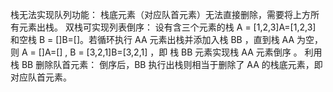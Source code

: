 栈无法实现队列功能： 栈底元素（对应队首元素）无法直接删除，需要将上方所有元素出栈。
双栈可实现列表倒序： 设有含三个元素的栈 A = [1,2,3]A=[1,2,3] 和空栈 B = []B=[]。若循环执行 AA 元素出栈并添加入栈 BB ，直到栈 AA 为空，则 A = []A=[] , B = [3,2,1]B=[3,2,1] ，即 栈 BB 元素实现栈 AA 元素倒序 。
利用栈 BB 删除队首元素： 倒序后，BB 执行出栈则相当于删除了 AA 的栈底元素，即对应队首元素。

